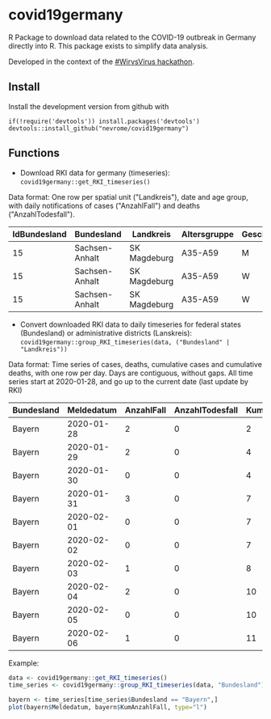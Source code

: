 # covid19germany

R Package to download data related to the COVID-19 outbreak in Germany directly into R. This package exists to simplify data analysis.

Developed in the context of the [#WirvsVirus hackathon](https://www.bundesregierung.de/breg-de/themen/coronavirus/wir-vs-virus-1731968).

## Install 

Install the development version from github with

```
if(!require('devtools')) install.packages('devtools')
devtools::install_github("nevrome/covid19germany")
```
## Functions

- Download RKI data for germany (timeseries): `covid19germany::get_RKI_timeseries()`

Data format: One row per spatial unit ("Landkreis"), date and age group, with daily notifications of cases ("AnzahlFall") and deaths ("AnzahlTodesfall").

|IdBundesland|Bundesland|Landkreis|Altersgruppe|Geschlecht|AnzahlFall|AnzahlTodesfall|ObjectId|Meldedatum|IdLandkreis|
|--|--------------|------------|-------|-|-|-|------|----------|-----|
|15|Sachsen-Anhalt|SK Magdeburg|A35-A59|M|2|0|154936|2020-03-18|15003|
|15|Sachsen-Anhalt|SK Magdeburg|A35-A59|W|1|0|154937|2020-03-12|15003|
|15|Sachsen-Anhalt|SK Magdeburg|A35-A59|W|1|0|154938|2020-03-17|15003|

- Convert downloaded RKI data to daily timeseries for federal states (Bundesland) or administrative districts (Lanskreis): `covid19germany::group_RKI_timeseries(data, ("Bundesland" | "Landkreis"))`

Data format: Time series of cases, deaths, cumulative cases and cumulative deaths, with one row per day. Days are contiguous, without gaps. All time series start at 2020-01-28, and go up to the current date (last update by RKI)

|Bundesland|Meldedatum|AnzahlFall|AnzahlTodesfall|KumAnzahlFall|KumAnzahlTodesfall|
|------|----------|-|-|-|-|
|Bayern|2020-01-28|2|0|2|0|
|Bayern|2020-01-29|2|0|4|0|
|Bayern|2020-01-30|0|0|4|0|
|Bayern|2020-01-31|3|0|7|0|
|Bayern|2020-02-01|0|0|7|0|
|Bayern|2020-02-02|0|0|7|0|
|Bayern|2020-02-03|1|0|8|0|
|Bayern|2020-02-04|2|0|10|0|
|Bayern|2020-02-05|0|0|10|0|
|Bayern|2020-02-06|1|0|11|0|

Example:

```r
data <- covid19germany::get_RKI_timeseries()
time_series <- covid19germany::group_RKI_timeseries(data, "Bundesland")

bayern <- time_series[time_series$Bundesland == "Bayern",]
plot(bayern$Meldedatum, bayern$KumAnzahlFall, type="l")
```
